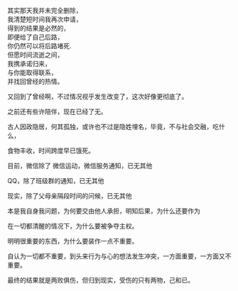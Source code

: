 其实那天我并未完全删除，<br>
我清楚短时间我再次申请，<br>
得到的结果是必然的，<br>
即便给了自己后路，<br>
你仍然可以将后路堵死.<br>
但愿时间流逝之间，<br>
我携承诺归来，<br>
与你能取得联系，<br>
并找回曾经的热情。



又回到了曾经啊，不过情况视乎发生改变了，这次好像更彻底了。

之前还有些许陪伴，现在已经了无。

古人因政隐居，何其孤独，或许也不过是隐姓埋名，毕竟，不与社会交融，吃什么，

食物丰收，时间跨度早已饿死。

目前，微信除了 微信运动，微信服务通知，已无其他

QQ，除了班级群的通知，已无其他

现实，除了父母亲隔段时间的问候，已无其他



本是我自身我问题，为何要交由他人承担，明知后果，为什么还要作为

在一切都清醒的情况下，为什么要被争夺主权。

明明很重要的东西，为什么要装作一点不重要。



自认为一切都不重要，到头来行为与心的想法发生冲突，一方面重要，一方面又不重要。

最终的结果就是两败俱伤，但归到现实，受伤的只有两物，己和已。

